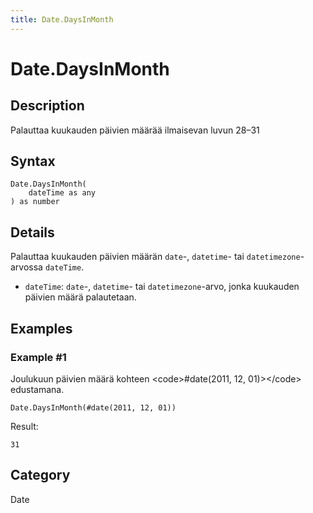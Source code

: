 ```yaml
---
title: Date.DaysInMonth
---
```


# Date.DaysInMonth


## Description

Palauttaa kuukauden päivien määrää ilmaisevan luvun 28–31


## Syntax

```powerquery
Date.DaysInMonth(
    dateTime as any
) as number
```


## Details

Palauttaa kuukauden päivien määrän <code>date</code>-, <code>datetime</code>- tai <code>datetimezone</code>-arvossa <code>dateTime</code>. <ul>        <li><code>dateTime</code>: <code>date</code>-, <code>datetime</code>- tai <code>datetimezone</code>-arvo, jonka kuukauden päivien määrä palautetaan.</li>      </ul>


## Examples

### Example #1 
Joulukuun päivien määrä kohteen &lt;code&gt;#date(2011, 12, 01)&gt;&lt;/code&gt; edustamana.
```powerquery
Date.DaysInMonth(#date(2011, 12, 01))
```

Result: 
```powerquery
31
```




## Category
Date
